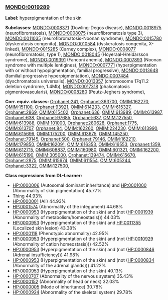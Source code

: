 
### [MONDO:0019289](http://purl.obolibrary.org/obo/MONDO_0019289)
**Label:** hyperpigmentation of the skin

**Subclasses:** [MONDO:0008371](http://purl.obolibrary.org/obo/MONDO_0008371) (Dowling-Degos disease), [MONDO:0018975](http://purl.obolibrary.org/obo/MONDO_0018975) (neurofibromatosis), [MONDO:0008075](http://purl.obolibrary.org/obo/MONDO_0008075) (neurofibromatosis type 3), [MONDO:0011035](http://purl.obolibrary.org/obo/MONDO_0011035) (neurofibromatosis-Noonan syndrome), [MONDO:0015780](http://purl.obolibrary.org/obo/MONDO_0015780) (dyskeratosis congenita), [MONDO:0010584](http://purl.obolibrary.org/obo/MONDO_0010584) (dyskeratosis congenita, X-linked), [MONDO:0015285](http://purl.obolibrary.org/obo/MONDO_0015285) (Carney complex), [MONDO:0008077](http://purl.obolibrary.org/obo/MONDO_0008077) (neurofibromatosis, type 1), [MONDO:0018045](http://purl.obolibrary.org/obo/MONDO_0018045) (Hoyeraal-Hreidarsson syndrome), [MONDO:0019391](http://purl.obolibrary.org/obo/MONDO_0019391) (Fanconi anemia), [MONDO:0007893](http://purl.obolibrary.org/obo/MONDO_0007893) (Noonan syndrome with multiple lentigines), [MONDO:0007771](http://purl.obolibrary.org/obo/MONDO_0007771) (hyperpigmentation with or without hypopigmentation, familial progressive), [MONDO:0013648](http://purl.obolibrary.org/obo/MONDO_0013648) (familial progressive hyperpigmentation), [MONDO:0007484](http://purl.obolibrary.org/obo/MONDO_0007484) (dyschromatosis universalis), [MONDO:0013357](http://purl.obolibrary.org/obo/MONDO_0013357) (chromosome 17q11.2 deletion syndrome, 1.4Mb), [MONDO:0017318](http://purl.obolibrary.org/obo/MONDO_0017318) (phakomatosis pigmentovascularis), [MONDO:0008280](http://purl.obolibrary.org/obo/MONDO_0008280) (Peutz-Jeghers syndrome), 

**Corr. equiv. classes:** [Orphanet:241](http://www.orpha.net/ORDO/Orphanet_241), [Orphanet:363700](http://www.orpha.net/ORDO/Orphanet_363700), [OMIM:162270](http://purl.obolibrary.org/obo/OMIM_162270), [OMIM:151100](http://purl.obolibrary.org/obo/OMIM_151100), [Orphanet:93921](http://www.orpha.net/ORDO/Orphanet_93921), [OMIM:614233](http://purl.obolibrary.org/obo/OMIM_614233), [OMIM:615327](http://purl.obolibrary.org/obo/OMIM_615327), [Orphanet:2869](http://www.orpha.net/ORDO/Orphanet_2869), [OMIM:615402](http://purl.obolibrary.org/obo/OMIM_615402), [Orphanet:636](http://www.orpha.net/ORDO/Orphanet_636), [OMIM:613989](http://purl.obolibrary.org/obo/OMIM_613989), [OMIM:613987](http://purl.obolibrary.org/obo/OMIM_613987), [Orphanet:638](http://www.orpha.net/ORDO/Orphanet_638), [Orphanet:97685](http://www.orpha.net/ORDO/Orphanet_97685), [Orphanet:637](http://www.orpha.net/ORDO/Orphanet_637), [OMIM:127550](http://purl.obolibrary.org/obo/OMIM_127550), [OMIM:613988](http://purl.obolibrary.org/obo/OMIM_613988), [OMIM:101000](http://purl.obolibrary.org/obo/OMIM_101000), [Orphanet:280628](http://www.orpha.net/ORDO/Orphanet_280628), [Orphanet:1775](http://www.orpha.net/ORDO/Orphanet_1775), [OMIM:613707](http://purl.obolibrary.org/obo/OMIM_613707), [Orphanet:84](http://www.orpha.net/ORDO/Orphanet_84), [OMIM:162260](http://purl.obolibrary.org/obo/OMIM_162260), [OMIM:224230](http://purl.obolibrary.org/obo/OMIM_224230), [OMIM:613990](http://purl.obolibrary.org/obo/OMIM_613990), [OMIM:615696](http://purl.obolibrary.org/obo/OMIM_615696), [OMIM:175200](http://purl.obolibrary.org/obo/OMIM_175200), [OMIM:613675](http://purl.obolibrary.org/obo/OMIM_613675), [OMIM:145250](http://purl.obolibrary.org/obo/OMIM_145250), [Orphanet:79145](http://www.orpha.net/ORDO/Orphanet_79145), [Orphanet:500](http://www.orpha.net/ORDO/Orphanet_500), [Orphanet:79146](http://www.orpha.net/ORDO/Orphanet_79146), [OMIM:162210](http://purl.obolibrary.org/obo/OMIM_162210), [OMIM:179850](http://purl.obolibrary.org/obo/OMIM_179850), [OMIM:162091](http://purl.obolibrary.org/obo/OMIM_162091), [OMIM:616353](http://purl.obolibrary.org/obo/OMIM_616353), [OMIM:616553](http://purl.obolibrary.org/obo/OMIM_616553), [Orphanet:1359](http://www.orpha.net/ORDO/Orphanet_1359), [OMIM:612715](http://purl.obolibrary.org/obo/OMIM_612715), [OMIM:608837](http://purl.obolibrary.org/obo/OMIM_608837), [OMIM:160980](http://purl.obolibrary.org/obo/OMIM_160980), [OMIM:601321](http://purl.obolibrary.org/obo/OMIM_601321), [OMIM:162200](http://purl.obolibrary.org/obo/OMIM_162200), [OMIM:615190](http://purl.obolibrary.org/obo/OMIM_615190), [OMIM:305000](http://purl.obolibrary.org/obo/OMIM_305000), [Orphanet:139474](http://www.orpha.net/ORDO/Orphanet_139474), [OMIM:615670](http://purl.obolibrary.org/obo/OMIM_615670), [Orphanet:2875](http://www.orpha.net/ORDO/Orphanet_2875), [OMIM:615674](http://purl.obolibrary.org/obo/OMIM_615674), [OMIM:611554](http://purl.obolibrary.org/obo/OMIM_611554), [OMIM:605244](http://purl.obolibrary.org/obo/OMIM_605244), [Orphanet:3322](http://www.orpha.net/ORDO/Orphanet_3322), [OMIM:127500](http://purl.obolibrary.org/obo/OMIM_127500), 

**Class expressions from DL-Learner:**

- [HP:0000006](http://purl.obolibrary.org/obo/HP_0000006) (Autosomal dominant inheritance) and [HP:0001000](http://purl.obolibrary.org/obo/HP_0001000) (Abnormality of skin pigmentation) 45.77%
- Thing 44.93%
- [HP:0000001](http://purl.obolibrary.org/obo/HP_0000001) (All) 44.93%
- [HP:0001574](http://purl.obolibrary.org/obo/HP_0001574) (Abnormality of the integument) 44.68%
- [HP:0000953](http://purl.obolibrary.org/obo/HP_0000953) (Hyperpigmentation of the skin) and (not ([HP:0001939](http://purl.obolibrary.org/obo/HP_0001939) (Abnormality of metabolism/homeostasis))) 44.03%
- [HP:0000953](http://purl.obolibrary.org/obo/HP_0000953) (Hyperpigmentation of the skin) and [HP:0011355](http://purl.obolibrary.org/obo/HP_0011355) (Localized skin lesion) 43.38%
- [HP:0000118](http://purl.obolibrary.org/obo/HP_0000118) (Phenotypic abnormality) 42.95%
- [HP:0000953](http://purl.obolibrary.org/obo/HP_0000953) (Hyperpigmentation of the skin) and (not ([HP:0010929](http://purl.obolibrary.org/obo/HP_0010929) (Abnormality of cation homeostasis))) 42.52%
- [HP:0000953](http://purl.obolibrary.org/obo/HP_0000953) (Hyperpigmentation of the skin) and (not ([HP:0000846](http://purl.obolibrary.org/obo/HP_0000846) (Adrenal insufficiency))) 41.98%
- [HP:0000953](http://purl.obolibrary.org/obo/HP_0000953) (Hyperpigmentation of the skin) and (not ([HP:0000834](http://purl.obolibrary.org/obo/HP_0000834) (Abnormality of the adrenal glands))) 41.22%
- [HP:0000953](http://purl.obolibrary.org/obo/HP_0000953) (Hyperpigmentation of the skin) 40.13%
- [HP:0000707](http://purl.obolibrary.org/obo/HP_0000707) (Abnormality of the nervous system) 35.43%
- [HP:0000152](http://purl.obolibrary.org/obo/HP_0000152) (Abnormality of head or neck) 32.03%
- [HP:0000005](http://purl.obolibrary.org/obo/HP_0000005) (Mode of inheritance) 30.78%
- [HP:0000924](http://purl.obolibrary.org/obo/HP_0000924) (Abnormality of the skeletal system) 29.78%


